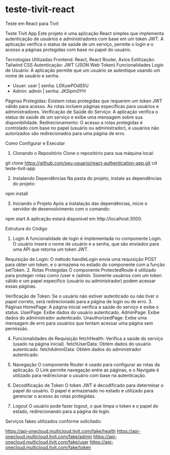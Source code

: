# teste-tivit-react
Teste em React para Tivit

Teste Tivit App
Este projeto é uma aplicação React simples que implementa autenticação de usuários e administradores com base em um token JWT. A aplicação verifica o status de saúde de um serviço, permite o login e o acesso a páginas protegidas com base no papel do usuário.

Tecnologias Utilizadas
Frontend: React, React Router, Axios
Estilização: Tailwind CSS
Autenticação: JWT (JSON Web Token)
Funcionalidades
Login de Usuário: A aplicação permite que um usuário se autentique usando um nome de usuário e senha.

- Usuer: user | senha: L0XuwPOdS5U
- Admin: admin | senha: JKSipm0YH

Páginas Protegidas: Existem rotas protegidas que requerem um token JWT válido para acesso. As rotas incluem páginas específicas para usuários e administradores.
Verificação de Saúde do Serviço: A aplicação verifica o status de saúde de um serviço e exibe uma mensagem sobre sua disponibilidade.
Redirecionamento: O acesso a rotas protegidas é controlado com base no papel (usuário ou administrador), e usuários não autorizados são redirecionados para uma página de erro.

Como Configurar e Executar
1. Clonando o Repositório
Clone o repositório para sua máquina local:

git clone https://github.com/seu-usuario/react-authentication-app.git
cd teste-tivit-app

2. Instalando Dependências
Na pasta do projeto, instale as dependências do projeto:

npm install

3. Iniciando o Projeto
Após a instalação das dependências, inicie o servidor de desenvolvimento com o comando:

npm start
A aplicação estará disponível em http://localhost:3000.

Estrutura do Código
1. Login
A funcionalidade de login é implementada no componente Login. O usuário insere o nome de usuário e a senha, que são enviados para uma API que retorna um token JWT.

Requisição de Login: O método handleLogin envia uma requisição POST para obter um token, e o armazena no estado do componente com a função setToken.
2. Rotas Protegidas
O componente ProtectedRoute é utilizado para proteger rotas como /user e /admin. Somente usuários com um token válido e um papel específico (usuário ou administrador) podem acessar essas páginas.

Verificação de Token: Se o usuário não estiver autenticado ou não tiver o papel correto, será redirecionado para a página de login ou de erro.
3. Páginas
HomePage: A página inicial verifica a saúde do serviço e exibe o status.
UserPage: Exibe dados do usuário autenticado.
AdminPage: Exibe dados do administrador autenticado.
UnauthorizedPage: Exibe uma mensagem de erro para usuários que tentam acessar uma página sem permissão.

4. Funcionalidades de Requisição
fetchHealth: Verifica a saúde do serviço (usado na página inicial).
fetchUserData: Obtém dados do usuário autenticado.
fetchAdminData: Obtém dados do administrador autenticado.

5. Navegação
O componente Router é usado para configurar as rotas da aplicação.
O Link permite navegação entre as páginas, e o Navigate é utilizado para redirecionar o usuário com base na autenticação.

6. Decodificação de Token
O token JWT é decodificado para determinar o papel do usuário. O papel é armazenado no estado e utilizado para gerenciar o acesso às rotas protegidas.

7. Logout
O usuário pode fazer logout, o que limpa o token e o papel do estado, redirecionando para a página de login.

Serviços fakes utilizados conforme solicitado: 

https://api-onecloud.multicloud.tivit.com/fake/health
https://api-onecloud.multicloud.tivit.com/fake/admin
https://api-onecloud.multicloud.tivit.com/fake/user
https://api-onecloud.multicloud.tivit.com/fake/token


